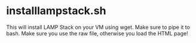 # installlampstack.sh
This will install LAMP Stack on your VM using wget. 
Make sure to pipe it to bash. 
Make sure you use the raw file, otherwise you load the HTML page!
